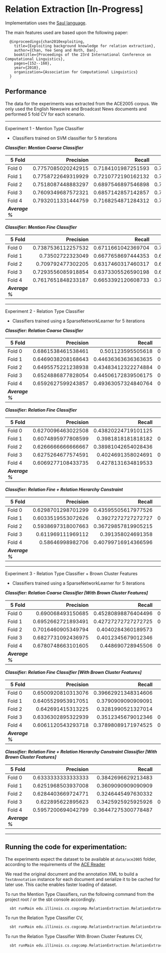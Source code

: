 # Relation Extraction [In-Progress]

Implementation uses the [Saul language](https://github.com/IllinoisCogComp/saul). 

The main features used are based upon the following paper:

```
  @inproceedings{chan2010exploiting,
    title={Exploiting background knowledge for relation extraction},
    author={Chan, Yee Seng and Roth, Dan},
    booktitle={Proceedings of the 23rd International Conference on Computational Linguistics},
    pages={152--160},
    year={2010},
    organization={Association for Computational Linguistics}
  }
```

## Performance

The data for the experiments was extracted from the ACE2005 corpus. We only used the
English Newswire and Broadcast News documents and performed 5 fold CV for each scenario.

--------------------------------------------------------------------------------
Experiment 1 - Mention Type Classifier 

- Classifiers trained on SVM classifier for 5 iterations

***Classifier: Mention Coarse Classifier***

5 Fold | Precision | Recall | F1
--- | ---: | ---: | ---:
Fold 0 | 0.7757085020242915 | 0.7184101987251593 | 0.7459606774381935
Fold 1 | 0.7758722649319929 | 0.7210772190162132 | 0.7474718701039736
Fold 2 | 0.7518087448883297 | 0.6897546897546898 | 0.7194461167971102
Fold 3 | 0.7609349687572321 | 0.6857142857142857 | 0.7213690215006581
Fold 4 | 0.7932011331444759 | 0.7168254871284312 | 0.7530818079940231
***Average %*** | 

***Classifier: Mention Fine Classifier***

5 Fold | Precision | Recall | F1
--- | ---: | ---: | ---:
Fold 0 | 0.7387536112257532 | 0.6711661042369704 | 0.7033398821218075
Fold 1 | 0.73502722323049   | 0.6677658697444353 | 0.6997840172786177
Fold 2 | 0.709792477302205  | 0.6317460317460317 | 0.6684990074820583
Fold 3 | 0.7293556085918854 | 0.6373305526590198 | 0.6802448525319978
Fold 4 | 0.7617651848233187 | 0.6653392120608733 | 0.7102945642271485
***Average %*** | 

--------------------------------------------------------------------------------
Experiment 2 - Relation Type Classifier

- Classifiers trained using a SparseNetworkLearner for 5 iterations

***Classifier: Relation Coarse Classifier***

5 Fold | Precision | Recall | F1
--- | ---: | ---: | ---:
Fold 0 | 0.6861538461538461 | 0.501123595505618   | 0.5792207792207793
Fold 1 | 0.6469038208168643 | 0.44636363636363635 | 0.5282409897794513
Fold 2 | 0.6495575221238938 | 0.43483412322274884 | 0.5209368346344926
Fold 3 | 0.6524886877828054 | 0.44506172839506175 | 0.5291743119266055
Fold 4 | 0.6592627599243857 | 0.49363057324840764 | 0.5645487656819101
***Average %*** | 

***Classifier: Relation Fine Classifier***

5 Fold | Precision | Recall | F1
--- | ---: | ---: | ---:
Fold 0 | 0.6270096463022508 | 0.43820224719101125 | 0.5158730158730159
Fold 1 | 0.6074895977808599 | 0.3981818181818182  | 0.48105436573311366
Fold 2 | 0.6266666666666667 | 0.38981042654028436 | 0.4806428049671293
Fold 3 | 0.6275264677574591 | 0.4024691358024691  | 0.49040992854456567
Fold 4 | 0.6069277108433735 | 0.4278131634819533  | 0.50186799501868
***Average %*** | 

***Classifier: Relation Fine + Relation Hierarchy Constraint***

5 Fold | Precision | Recall | F1
--- | ---: | ---: | ---:
Fold 0 | 0.6298701298701299 | 0.43595505617977526 | 0.5152722443559097
Fold 1 | 0.6033519553072626 | 0.3927272727272727  | 0.47577092511013214
Fold 2 | 0.5938697318007663 | 0.36729857819905215 | 0.4538799414348463
Fold 3 | 0.611969111969112  | 0.391358024691358   | 0.4774096385542169
Fold 4 | 0.58646998982706   | 0.40799716914366596 | 0.4812186978297162
***Average %*** | 

--------------------------------------------------------------------------------
Experiment 3 - Relation Type Classifier + Brown Cluster Features

- Classifiers trained using a SparseNetworkLearner for 5 iterations

***Classifier: Relation Coarse Classifier [With Brown Cluster Features]***

5 Fold | Precision | Recall | F1
--- | ---: | ---: | ---:
Fold 0 | 0.690068493150685  | 0.45280898876404496 | 0.5468113975576663
Fold 1 | 0.6952662721893491 | 0.42727272727272725 | 0.5292792792792793
Fold 2 | 0.7016460905349794 | 0.4040284360189573  | 0.512781954887218
Fold 3 | 0.6827731092436975 | 0.4012345679012346  | 0.505443234836703
Fold 4 | 0.6780748663101605 | 0.448690728945506   | 0.5400340715502556
***Average %*** | 

***Classifier: Relation Fine Classifier [With Brown Cluster Features]***

5 Fold | Precision | Recall | F1
--- | ---: | ---: | ---:
Fold 0 | 0.6500920810313076 | 0.39662921348314606 | 0.4926727145847872
Fold 1 | 0.6405529953917051 | 0.3790909090909091  | 0.4762992575671045
Fold 2 | 0.642691415313225  | 0.3281990521327014  | 0.4345098039215686
Fold 3 | 0.6336302895322939 | 0.3512345679012346  | 0.45194598888006354
Fold 4 | 0.6061120543293718 | 0.37898089171974525 | 0.46636185499673416
***Average %*** | 

***Classifier: Relation Fine + Relation Hierarchy Constraint Classifier [With Brown Cluster Features]***

5 Fold | Precision | Recall | F1
--- | ---: | ---: | ---:
Fold 0 | 0.6333333333333333 | 0.3842696629213483  | 0.4783216783216783
Fold 1 | 0.6251968503937008 | 0.3609090909090909  | 0.4576368876080691
Fold 2 | 0.6284403669724771 | 0.3246445497630332  | 0.4281250000000001
Fold 3 | 0.622895622895623  | 0.3425925925925926  | 0.44205495818399043
Fold 4 | 0.5957200694042799 | 0.36447275300778487 | 0.4522502744237102
***Average %*** | 

--------------------------------------------------------------------------------

## Running the code for experimentation:

The experiments expect the dataset to be available at `data/ace2005` folder, according to the requirements of the [ACE Reader](https://github.com/IllinoisCogComp/illinois-cogcomp-nlp/blob/master/corpusreaders/doc/ACEReader.md)

We read the original document and the annotation XML to build a `TextAnnotation` instance
for each document and serialize it to be cached for later use. This cache enables faster loading of dataset.

To run the Mention Type Classifiers, run the following command from the project root /
or the sbt console accordingly.

```scala
  sbt runMain edu.illinois.cs.cogcomp.RelationExtraction.RelationExtractionApp MentionCV
```

To run the Relation Type Classifier CV,

```scala
  sbt runMain edu.illinois.cs.cogcomp.RelationExtraction.RelationExtractionApp RelationCV
```

To run the Relation Type Classifier With Brown Cluster Features CV,

```scala
  sbt runMain edu.illinois.cs.cogcomp.RelationExtraction.RelationExtractionApp RelationCVWithBrownClusterFeatures
```
